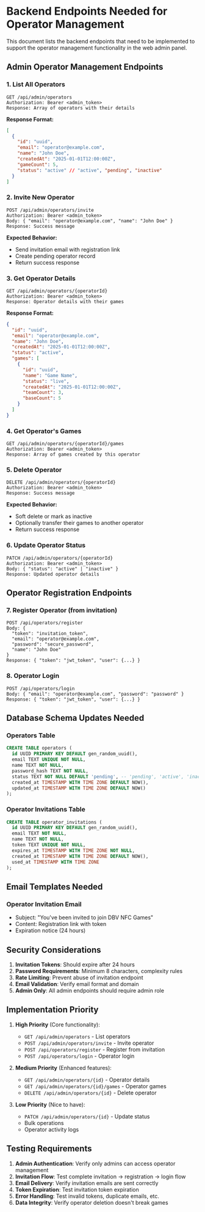 # Backend Endpoints Needed for Operator Management

This document lists the backend endpoints that need to be implemented to support the operator management functionality in the web admin panel.

## Admin Operator Management Endpoints

### 1. List All Operators
```
GET /api/admin/operators
Authorization: Bearer <admin_token>
Response: Array of operators with their details
```

**Response Format:**
```json
[
  {
    "id": "uuid",
    "email": "operator@example.com",
    "name": "John Doe",
    "createdAt": "2025-01-01T12:00:00Z",
    "gameCount": 5,
    "status": "active" // "active", "pending", "inactive"
  }
]
```

### 2. Invite New Operator
```
POST /api/admin/operators/invite
Authorization: Bearer <admin_token>
Body: { "email": "operator@example.com", "name": "John Doe" }
Response: Success message
```

**Expected Behavior:**
- Send invitation email with registration link
- Create pending operator record
- Return success response

### 3. Get Operator Details
```
GET /api/admin/operators/{operatorId}
Authorization: Bearer <admin_token>
Response: Operator details with their games
```

**Response Format:**
```json
{
  "id": "uuid",
  "email": "operator@example.com",
  "name": "John Doe",
  "createdAt": "2025-01-01T12:00:00Z",
  "status": "active",
  "games": [
    {
      "id": "uuid",
      "name": "Game Name",
      "status": "live",
      "createdAt": "2025-01-01T12:00:00Z",
      "teamCount": 3,
      "baseCount": 5
    }
  ]
}
```

### 4. Get Operator's Games
```
GET /api/admin/operators/{operatorId}/games
Authorization: Bearer <admin_token>
Response: Array of games created by this operator
```

### 5. Delete Operator
```
DELETE /api/admin/operators/{operatorId}
Authorization: Bearer <admin_token>
Response: Success message
```

**Expected Behavior:**
- Soft delete or mark as inactive
- Optionally transfer their games to another operator
- Return success response

### 6. Update Operator Status
```
PATCH /api/admin/operators/{operatorId}
Authorization: Bearer <admin_token>
Body: { "status": "active" | "inactive" }
Response: Updated operator details
```

## Operator Registration Endpoints

### 7. Register Operator (from invitation)
```
POST /api/operators/register
Body: { 
  "token": "invitation_token", 
  "email": "operator@example.com", 
  "password": "secure_password", 
  "name": "John Doe" 
}
Response: { "token": "jwt_token", "user": {...} }
```

### 8. Operator Login
```
POST /api/operators/login
Body: { "email": "operator@example.com", "password": "password" }
Response: { "token": "jwt_token", "user": {...} }
```

## Database Schema Updates Needed

### Operators Table
```sql
CREATE TABLE operators (
  id UUID PRIMARY KEY DEFAULT gen_random_uuid(),
  email TEXT UNIQUE NOT NULL,
  name TEXT NOT NULL,
  password_hash TEXT NOT NULL,
  status TEXT NOT NULL DEFAULT 'pending', -- 'pending', 'active', 'inactive'
  created_at TIMESTAMP WITH TIME ZONE DEFAULT NOW(),
  updated_at TIMESTAMP WITH TIME ZONE DEFAULT NOW()
);
```

### Operator Invitations Table
```sql
CREATE TABLE operator_invitations (
  id UUID PRIMARY KEY DEFAULT gen_random_uuid(),
  email TEXT NOT NULL,
  name TEXT NOT NULL,
  token TEXT UNIQUE NOT NULL,
  expires_at TIMESTAMP WITH TIME ZONE NOT NULL,
  created_at TIMESTAMP WITH TIME ZONE DEFAULT NOW(),
  used_at TIMESTAMP WITH TIME ZONE
);
```

## Email Templates Needed

### Operator Invitation Email
- Subject: "You've been invited to join DBV NFC Games"
- Content: Registration link with token
- Expiration notice (24 hours)

## Security Considerations

1. **Invitation Tokens**: Should expire after 24 hours
2. **Password Requirements**: Minimum 8 characters, complexity rules
3. **Rate Limiting**: Prevent abuse of invitation endpoint
4. **Email Validation**: Verify email format and domain
5. **Admin Only**: All admin endpoints should require admin role

## Implementation Priority

1. **High Priority** (Core functionality):
   - `GET /api/admin/operators` - List operators
   - `POST /api/admin/operators/invite` - Invite operator
   - `POST /api/operators/register` - Register from invitation
   - `POST /api/operators/login` - Operator login

2. **Medium Priority** (Enhanced features):
   - `GET /api/admin/operators/{id}` - Operator details
   - `GET /api/admin/operators/{id}/games` - Operator games
   - `DELETE /api/admin/operators/{id}` - Delete operator

3. **Low Priority** (Nice to have):
   - `PATCH /api/admin/operators/{id}` - Update status
   - Bulk operations
   - Operator activity logs

## Testing Requirements

1. **Admin Authentication**: Verify only admins can access operator management
2. **Invitation Flow**: Test complete invitation → registration → login flow
3. **Email Delivery**: Verify invitation emails are sent correctly
4. **Token Expiration**: Test invitation token expiration
5. **Error Handling**: Test invalid tokens, duplicate emails, etc.
6. **Data Integrity**: Verify operator deletion doesn't break games
